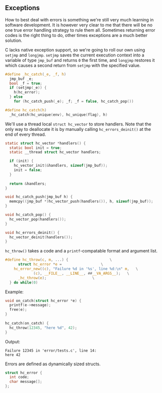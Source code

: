 ## Exceptions
How to best deal with errors is something we're still very much learning in software development. It is however very clear to me that there will be no one true error handling strategy to rule them all. Sometimes returning error codes is the right thing to do, other times exceptions are a much better solution.

C lacks native exception support, so we're going to roll our own using `setjmp` and `longjmp`. `setjmp` saves the current execution context into a variable of type `jmp_buf` and returns `0` the first time, and `longjmp` restores it which causes a second return from `setjmp` with the specified value.

```C
#define _hc_catch(_e, _f, h)					
  jmp_buf _e;							
  bool _f = true;						
  if (setjmp(_e)) {						
    h(hc_error);						
  } else							
    for (hc_catch_push(_e); _f; _f = false, hc_catch_pop())	

#define hc_catch(h)				
  _hc_catch(hc_unique(env), hc_unique(flag), h)
```

We'll use a thread local `struct hc_vector` to store handlers. Note that the only way to deallocate it is by manually calling `hc_errors_deinit()` at the end of  every thread.

```C
static struct hc_vector *handlers() {
  static bool init = true;
  static __thread struct hc_vector handlers;

  if (init) {
    hc_vector_init(&handlers, sizeof(jmp_buf));
    init = false;
  }
  
  return &handlers;
}

void hc_catch_push(jmp_buf h) {
  memcpy((jmp_buf *)hc_vector_push(handlers()), h, sizeof(jmp_buf));
}

void hc_catch_pop() {
  hc_vector_pop(handlers());
}

void hc_errors_deinit() {
  hc_vector_deinit(handlers());
}
```

`hc_throw()` takes a code and a `printf`-compatable format and argument list.

```C
#define hc_throw(c, m, ...) {					\
      struct hc_error *e =					\
	hc_error_new((c), "Failure %d in '%s', line %d:\n" m,	\
		     (c), __FILE__, __LINE__, ##__VA_ARGS__);	\
      _hc_throw(e);						\
  } do while(0)
```

Example:
```C
void on_catch(struct hc_error *e) {
  printf(e->message);
  free(e);
}
  
hc_catch(on_catch) {
  hc_throw(12345, "here %d", 42);
}
```

Output:
```
Failure 12345 in 'error/tests.c', line 14:
here 42
```

Errors are defined as dynamically sized structs.

```C
struct hc_error {
  int code;
  char message[];
};
```